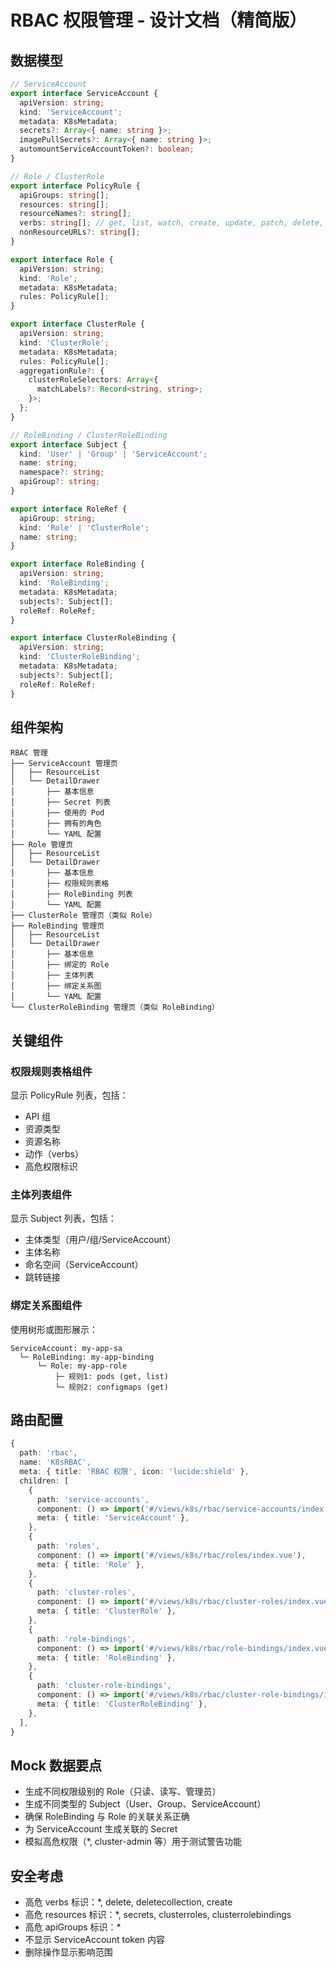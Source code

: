 # RBAC 权限管理 - 设计文档（精简版）

## 数据模型

```typescript
// ServiceAccount
export interface ServiceAccount {
  apiVersion: string;
  kind: 'ServiceAccount';
  metadata: K8sMetadata;
  secrets?: Array<{ name: string }>;
  imagePullSecrets?: Array<{ name: string }>;
  automountServiceAccountToken?: boolean;
}

// Role / ClusterRole
export interface PolicyRule {
  apiGroups: string[];
  resources: string[];
  resourceNames?: string[];
  verbs: string[]; // get, list, watch, create, update, patch, delete, *
  nonResourceURLs?: string[];
}

export interface Role {
  apiVersion: string;
  kind: 'Role';
  metadata: K8sMetadata;
  rules: PolicyRule[];
}

export interface ClusterRole {
  apiVersion: string;
  kind: 'ClusterRole';
  metadata: K8sMetadata;
  rules: PolicyRule[];
  aggregationRule?: {
    clusterRoleSelectors: Array<{
      matchLabels?: Record<string, string>;
    }>;
  };
}

// RoleBinding / ClusterRoleBinding
export interface Subject {
  kind: 'User' | 'Group' | 'ServiceAccount';
  name: string;
  namespace?: string;
  apiGroup?: string;
}

export interface RoleRef {
  apiGroup: string;
  kind: 'Role' | 'ClusterRole';
  name: string;
}

export interface RoleBinding {
  apiVersion: string;
  kind: 'RoleBinding';
  metadata: K8sMetadata;
  subjects?: Subject[];
  roleRef: RoleRef;
}

export interface ClusterRoleBinding {
  apiVersion: string;
  kind: 'ClusterRoleBinding';
  metadata: K8sMetadata;
  subjects?: Subject[];
  roleRef: RoleRef;
}
```

## 组件架构

```text
RBAC 管理
├── ServiceAccount 管理页
│   ├── ResourceList
│   └── DetailDrawer
│       ├── 基本信息
│       ├── Secret 列表
│       ├── 使用的 Pod
│       ├── 拥有的角色
│       └── YAML 配置
├── Role 管理页
│   ├── ResourceList
│   └── DetailDrawer
│       ├── 基本信息
│       ├── 权限规则表格
│       ├── RoleBinding 列表
│       └── YAML 配置
├── ClusterRole 管理页（类似 Role）
├── RoleBinding 管理页
│   ├── ResourceList
│   └── DetailDrawer
│       ├── 基本信息
│       ├── 绑定的 Role
│       ├── 主体列表
│       ├── 绑定关系图
│       └── YAML 配置
└── ClusterRoleBinding 管理页（类似 RoleBinding）
```

## 关键组件

### 权限规则表格组件

显示 PolicyRule 列表，包括：
- API 组
- 资源类型
- 资源名称
- 动作（verbs）
- 高危权限标识

### 主体列表组件

显示 Subject 列表，包括：
- 主体类型（用户/组/ServiceAccount）
- 主体名称
- 命名空间（ServiceAccount）
- 跳转链接

### 绑定关系图组件

使用树形或图形展示：
```text
ServiceAccount: my-app-sa
  └─ RoleBinding: my-app-binding
      └─ Role: my-app-role
          ├─ 规则1: pods (get, list)
          └─ 规则2: configmaps (get)
```

## 路由配置

```typescript
{
  path: 'rbac',
  name: 'K8sRBAC',
  meta: { title: 'RBAC 权限', icon: 'lucide:shield' },
  children: [
    {
      path: 'service-accounts',
      component: () => import('#/views/k8s/rbac/service-accounts/index.vue'),
      meta: { title: 'ServiceAccount' },
    },
    {
      path: 'roles',
      component: () => import('#/views/k8s/rbac/roles/index.vue'),
      meta: { title: 'Role' },
    },
    {
      path: 'cluster-roles',
      component: () => import('#/views/k8s/rbac/cluster-roles/index.vue'),
      meta: { title: 'ClusterRole' },
    },
    {
      path: 'role-bindings',
      component: () => import('#/views/k8s/rbac/role-bindings/index.vue'),
      meta: { title: 'RoleBinding' },
    },
    {
      path: 'cluster-role-bindings',
      component: () => import('#/views/k8s/rbac/cluster-role-bindings/index.vue'),
      meta: { title: 'ClusterRoleBinding' },
    },
  ],
}
```

## Mock 数据要点

- 生成不同权限级别的 Role（只读、读写、管理员）
- 生成不同类型的 Subject（User、Group、ServiceAccount）
- 确保 RoleBinding 与 Role 的关联关系正确
- 为 ServiceAccount 生成关联的 Secret
- 模拟高危权限（*, cluster-admin 等）用于测试警告功能

## 安全考虑

- 高危 verbs 标识：*, delete, deletecollection, create
- 高危 resources 标识：*, secrets, clusterroles, clusterrolebindings
- 高危 apiGroups 标识：*
- 不显示 ServiceAccount token 内容
- 删除操作显示影响范围
